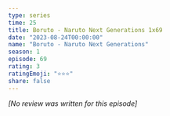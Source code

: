 ```yaml
---
type: series
time: 25
title: Boruto - Naruto Next Generations 1x69
date: "2023-08-24T00:00:00"
name: "Boruto - Naruto Next Generations"
season: 1
episode: 69
rating: 3
ratingEmoji: "⭐️⭐️⭐️"
share: false
---
```


_[No review was written for this episode]_